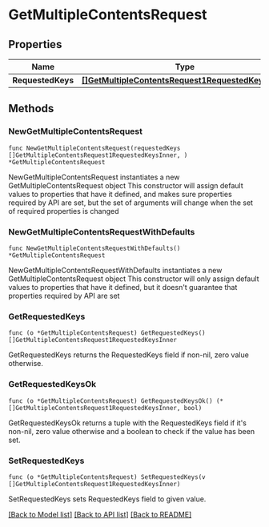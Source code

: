 # GetMultipleContentsRequest

## Properties

Name | Type | Description | Notes
------------ | ------------- | ------------- | -------------
**RequestedKeys** | [**[]GetMultipleContentsRequest1RequestedKeysInner**](GetMultipleContentsRequest1RequestedKeysInner.md) |  | 

## Methods

### NewGetMultipleContentsRequest

`func NewGetMultipleContentsRequest(requestedKeys []GetMultipleContentsRequest1RequestedKeysInner, ) *GetMultipleContentsRequest`

NewGetMultipleContentsRequest instantiates a new GetMultipleContentsRequest object
This constructor will assign default values to properties that have it defined,
and makes sure properties required by API are set, but the set of arguments
will change when the set of required properties is changed

### NewGetMultipleContentsRequestWithDefaults

`func NewGetMultipleContentsRequestWithDefaults() *GetMultipleContentsRequest`

NewGetMultipleContentsRequestWithDefaults instantiates a new GetMultipleContentsRequest object
This constructor will only assign default values to properties that have it defined,
but it doesn't guarantee that properties required by API are set

### GetRequestedKeys

`func (o *GetMultipleContentsRequest) GetRequestedKeys() []GetMultipleContentsRequest1RequestedKeysInner`

GetRequestedKeys returns the RequestedKeys field if non-nil, zero value otherwise.

### GetRequestedKeysOk

`func (o *GetMultipleContentsRequest) GetRequestedKeysOk() (*[]GetMultipleContentsRequest1RequestedKeysInner, bool)`

GetRequestedKeysOk returns a tuple with the RequestedKeys field if it's non-nil, zero value otherwise
and a boolean to check if the value has been set.

### SetRequestedKeys

`func (o *GetMultipleContentsRequest) SetRequestedKeys(v []GetMultipleContentsRequest1RequestedKeysInner)`

SetRequestedKeys sets RequestedKeys field to given value.



[[Back to Model list]](../README.md#documentation-for-models) [[Back to API list]](../README.md#documentation-for-api-endpoints) [[Back to README]](../README.md)


